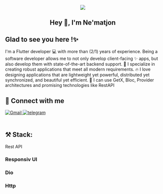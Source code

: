 <p align="center">
    <img src="https://buddy.works/blog/thumbnails/flutter/flutter-cover.png">
</p>

## <div align="center">Hey 👋, I'm  Ne'matjon</div>  
 
## Glad to see you here !✨  
I'm a Flutter developer 💻 with more than (2/1) years of experience. Being a software developer allows me to not only develop client-facing ✨ apps, but also develop them with state-of-the-art backend support. 🚁 I specialize in creating robust applications that meet all modern requirements. 🔥 I love designing applications that are lightweight yet powerful, distributed yet synchronized, and beautiful yet efficient. 💙 I can use GetX, Bloc, Provider architectures and promising technologies like RestAPI
<br/>   
  
## 🤝 Connect with me  
<div align="start">
<a href="mailto:nmadazimov734@gmail.com" target="_blank">
<img src=https://img.shields.io/badge/Gmail-D14836?style=for-the-badge&logo=gmail&logoColor=white alt=Gmail style="margin-bottom: 5px;" />
</a>  
<a href="https://t.me/Flutter_AppMaker" target="_blank">
<img src=https://img.shields.io/badge/Telegram-2CA5E0?style=for-the-badge&logo=telegram&logoColor=white? alt=telegram style="margin-bottom: 5px;" />
</a> 
</div>  
<br/>  

## ⚒️ Stack:

 Rest API
### Responsiv UI
### Dio
### Http

